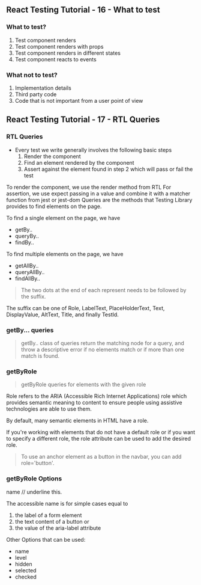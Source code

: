 ## React Testing Tutorial - 16 - What to test

### What to test?

1. Test component renders
2. Test component renders with props
3. Test component renders in different states
4. Test component reacts to events

### What not to test?

1. Implementation details
2. Third party code
3. Code that is not important from a user point of view

## React Testing Tutorial - 17 - RTL Queries

### RTL Queries

- Every test we write generally involves the following basic steps
  1. Render the component
  2. Find an element rendered by the component
  3. Assert against the element found in step 2 which will pass or fail the test

To render the component, we use the render method from RTL
For assertion, we use expect passing in a value and combine it with a matcher function from jest or jest-dom
Queries are the methods that Testing Library provides to find elements on the page.

To find a single element on the page, we have

- getBy..
- queryBy..
- findBy..

To find multiple elements on the page, we have

- getAllBy..
- queryAllBy..
- findAllBy..

> The two dots at the end of each represent needs to be followed by the suffix.

The suffix can be one of Role, LabelText, PlaceHolderText, Text, DisplayValue, AltText, Title, and finally TestId.

### getBy... queries

> getBy.. class of queries return the matching node for a query, and throw a descriptive error if no elements match or if more than one match is found.

### getByRole

> getByRole queries for elements with the given role

Role refers to the ARIA (Accessible Rich Internet Applications) role which provides semantic meaning to content to ensure people using assistive technologies are able to use them.

By default, many semantic elements in HTML have a role.

If you're working with elements that do not have a default role or if you want to specify a different role, the role attribute can be used to add the desired role.

> To use an anchor element as a button in the navbar, you can add role='button'.

### getByRole Options

name // underline this.

The accessible name is for simple cases equal to

1. the label of a form element
2. the text content of a button or
3. the value of the aria-label attribute

Other Options that can be used:

- name
- level
- hidden
- selected
- checked
